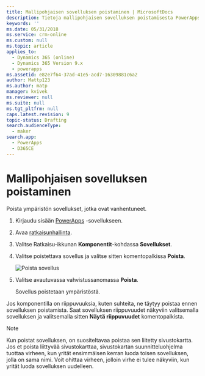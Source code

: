 ```yaml
---
title: Mallipohjaisen sovelluksen poistaminen | MicrosoftDocs
description: Tietoja mallipohjaisen sovelluksen poistamisesta PowerApps-ympäristöstä.
keywords: ''
ms.date: 05/31/2018
ms.service: crm-online
ms.custom: null
ms.topic: article
applies_to:
  - Dynamics 365 (online)
  - Dynamics 365 Version 9.x
  - powerapps
ms.assetid: e82e7f64-37ad-41e5-acd7-16309881c6a2
author: Mattp123
ms.author: matp
manager: kvivek
ms.reviewer: null
ms.suite: null
ms.tgt_pltfrm: null
caps.latest.revision: 9
topic-status: Drafting
search.audienceType:
  - maker
search.app:
  - PowerApps
  - D365CE
---
```


# <a name="delete-a-model-driven-app"></a>Mallipohjaisen sovelluksen poistaminen

Poista ympäristön sovellukset, jotka ovat vanhentuneet.

1. Kirjaudu sisään [PowerApps](https://web.powerapps.com/) -sovellukseen.
2. Avaa [ratkaisunhallinta](advanced-navigation.md#solution-explorer). 
3. Valitse Ratkaisu-ikkunan **Komponentit**-kohdassa **Sovellukset**.
4. Valitse poistettava sovellus ja valitse sitten komentopalkissa **Poista**.

    ![Poista sovellus](media/app-module-solution-window.png "Poista sovellus")

5. Valitse avautuvassa vahvistussanomassa **Poista**.

   Sovellus poistetaan ympäristöstä.
  
Jos komponentilla on riippuvuuksia, kuten suhteita, ne täytyy poistaa ennen sovelluksen poistamista. Saat sovelluksen riippuvuudet näkyviin valitsemalla sovelluksen ja valitsemalla sitten **Näytä riippuvuudet** komentopalkista.

> [!NOTE]
> Kun poistat sovelluksen, on suositeltavaa poistaa sen liitetty sivustokartta. Jos et poista liittyvää sivustokarttaa, sivustokartan suunnitteluohjelma tuottaa virheen, kun yrität ensimmäisen kerran luoda toisen sovelluksen, jolla on sama nimi. Voit ohittaa virheen, jolloin virhe ei tulee näkyviin, kun yrität luoda sovelluksen uudelleen.


